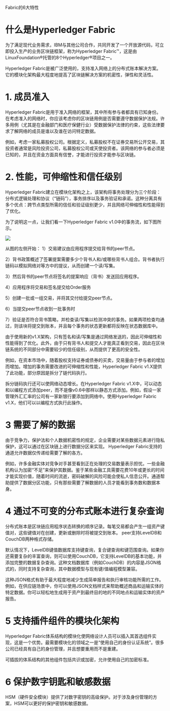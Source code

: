 Fabric的6大特性

# 什么是Hyperledger Fabric

为了满足现代业务需求，IBM与其他公司合作，共同开发了一个开放源代码，可立即投入生产的业务区块链框架，称为Hyperledger Fabric™，这是由LinuxFoundation®托管的8个Hyperledger®项目之一。

Hyperledger Fabric是被广泛使用的，支持准入网络上的分布式账本解决方案。它的模块化架构最大程度地提高了区块链解决方案的机密性，弹性和灵活性。

# 1. 成员准入

Hyperledger Fabric是用于准入网络的框架，其中所有参与者都具有已知身份。在考虑准入的网络时，你应该考虑你的区块链用例是否需要遵守数据保护法规。许多用例（尤其是在金融部门和医疗保健行业）受数据保护法律的约束，这些法律要求了解网络的成员是谁以及谁在访问特定数据。

例如，考虑一家私募股权公司。根据定义，私募股权不在证券交易所公开交易，其投资者通常是风险投资公司，私募股权公司或天使投资者。该网络的参与者必须是已知的，并且在资金方面具有信誉，才能进行投资才能参与区块链。

# 2. 性能，可伸缩性和信任级别

Hyperledger Fabric建立在模块化架构之上，该架构将事务处理分为三个阶段：分布式逻辑处理和协议（“链码”），事务排序以及事务验证和承诺。这种分离具有多个优点：跨节点类型所需的信任和验证级别更少，并且网络可伸缩性和性能得到了优化。

为了说明这一点，让我们看一下Hyperledger Fabric v1.0中的事务流，如下图所示。

![](https://img-blog.csdnimg.cn/20200103225737275.png)

从图的左侧开始：
1）交易建议由应用程序提交给背书的peer节点。 

2）背书政策概述了签署提案需要多少个背书人和/或哪些背书人组合。背书者执行链码以模拟网络对等方中的提议，从而创建一个读/写集。

3）然后背书的peer节点将签名的提案响应（背书）发送回应用程序。

4）应用程序将交易和签名提交给Order服务

5）创建一批或一组交易，并将其交付给提交peer节点。 

6）当提交peer节点收到一批事务时

7）验证是否符合背书策略，并检查读/写集以检测冲突的事务。如果两项检查均通过，则该块将提交到账本，并且每个事务的状态更新都将反映在状态数据库中。

由于使用新的v1.X架构，只有签名和读/写集是通过网络发送的，因此可伸缩性和性能得到了优化。此外，由于只有背书人和提交人才能真正看到交易，因此在区块链系统的不同部分中需要较少的信任级别，从而提供了更高的安全性。

例如，在资本市场中，随着股权支持证券或债券的买卖，交易量由于参与者的增加而增加。增加的事务需要改进的可伸缩性和性能，Hyperledger Fabric v1.X提供了此功能，部分原因是拆分了链代码执行。

拆分链码执行还可以使网络动态增长。在Hyperledger Fabric v1.X中，可以动态和以编程方式添加peer，而不是像v0.6中那样以静态方式添加。例如，假设一家管理外汇汇率的公司有一家新银行要添加到网络中。使用Hyperledger Fabric v1.X，他们可以以编程方式执行此操作。

# 3 需要了解的数据

由于竞争力，保护法和个人数据机密性的规定，企业需要对某些数据元素进行隐私保护，这可以通过在区块链上进行数据分区来实现。 Hyperledger Fabric支持的通道允许数据仅传递给需要了解的各方。

例如，许多金融实体对竞争对手甚至看到正在处理的交易数量表示担忧。一些金融机构认为加密“不足”来保护其数据。鉴于某些金融工具需要花费10年或更长的时间才能实现价值，随着时间的流逝，密码破解的风险可能会使私人信息公开。通道帮助提供了数据分区功能，只有那些需要了解数据的人员才能看到事务数和数据本身。

# 4 通过不可变的分布式账本进行复杂查询

分布式账本是区块链应用程序状态转换的顺序记录。每笔交易都会产生一组资产键值对，这些键值对在创建，更新或删除时将被提交到账本。 peer支持LevelDB和CouchDB两种格式存储。

默认情况下，LevelDB键值数据库支持键查询，复合键查询和键范围查询。如果你还需要复杂的丰富查询，则可以使用CouchDB，它支持LevelDB的基本功能，并添加完整的数据复杂查询。这种文档数据库（例如CouchDB）的内容是JSON格式的，同时支持复杂查询，其中数据模型与现有键/值编程模型兼容。

这种JSON格式有助于最大程度地减少生成简单报告和执行审核功能所需的工作。例如，在供应链场景中，你可以使用JSON文档样式来帮助概述商品和运输实体的特定数据。你可以轻松地生成用于资产到最终目的地的不同地点和运输实体的资产报告。

# 5 支持插件组件的模块化架构

Hyperledger Fabric体系结构的模块化使网络设计人员可以插入其首选组件实现，这是一个优势。最需要模块化的领域之一是“使用自己的身份认证系统”。很多公司已经具有自己的身份管理，并且想要重用而不是重建。

可插拔的体系结构的其他组件包括共识或加密，允许使用自己的加密标准。

# 6 保护数字钥匙和敏感数据

HSM（硬件安全模块）提供了对数字密钥的高级保护。对于涉及身份管理的方案，HSM可以更好的保护密钥和敏感数据。

